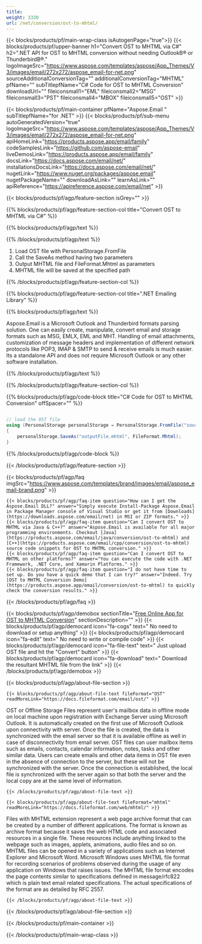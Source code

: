 ```yaml
---
title:  
weight: 3330
url: /net/conversion/ost-to-mhtml/ 
---
```


{{< blocks/products/pf/main-wrap-class isAutogenPage="true">}}
{{< blocks/products/pf/upper-banner h1="Convert OST to MHTML via C#" h2=".NET API for OST to MHTML conversion without needing OutlookВ® or ThunderbirdВ®." logoImageSrc="https://www.aspose.com/templates/aspose/App_Themes/V3/images/email/272x272/aspose_email-for-net.png" sourceAdditionalConversionTag="" additionalConversionTag="MHTML" pfName="" subTitlepfName="C# Code for OST to MHTML Conversion" downloadUrl="" fileiconsmall1="EML" fileiconsmall2="MSG" fileiconsmall3="PST" fileiconsmall4="MBOX" fileiconsmall5="OST" >}}

{{< blocks/products/pf/main-container pfName="Aspose.Email " subTitlepfName="for .NET" >}}
{{< blocks/products/pf/sub-menu autoGeneratedVersion="true" logoImageSrc="https://www.aspose.com/templates/aspose/App_Themes/V3/images/email/272x272/aspose_email-for-net.png" apiHomeLink="https://products.aspose.app/email/family" codeSamplesLink="https://github.com/aspose-email" liveDemosLink="https://products.aspose.app/email/family" docsLink="https://docs.aspose.com/email/net/" installationsDocsLink="https://docs.aspose.com/email/net/" nugetLink="https://www.nuget.org/packages/aspose.email" nugetPackageName="" downloadAsLink="" learnAsLink="" apiReference="https://apireference.aspose.com/email/net" >}}

{{< blocks/products/pf/agp/feature-section isGrey="" >}}

{{% blocks/products/pf/agp/feature-section-col title="Convert OST to MHTML via C#" %}}

{{% blocks/products/pf/agp/text %}}

{{% /blocks/products/pf/agp/text %}}

1.  Load OST file with PersonalStorage.FromFile
1.  Call the SaveAs method having two parameters
1.  Output MHTML file and FileFormat.Mhtml as parameters
1.  MHTML file will be saved at the specified path

{{% /blocks/products/pf/agp/feature-section-col %}}

{{% blocks/products/pf/agp/feature-section-col title=".NET Emailing Library" %}}

{{% blocks/products/pf/agp/text %}}

 Aspose.Email is a Microsoft Outlook and Thunderbird formats parsing solution. One can easily create, manipulate, convert email and storage formats such as MSG, EMLX, EML and MHT. Handling of email attachments, customization of message headers and implementation of different network protocols like POP3, IMAP & SMTP to send & receive emails is much easier. Its a standalone API and does not require Microsoft Outlook or any other software installation.

{{% /blocks/products/pf/agp/text %}}

{{% /blocks/products/pf/agp/feature-section-col %}}

{{% blocks/products/pf/agp/code-block title="C# Code for OST to MHTML Conversion" offSpacer="" %}}

```cs

// load the OST file
using (PersonalStorage personalStorage = PersonalStorage.FromFile("sourceFile.ost"))
{
    personalStorage.SaveAs("outputFile.mhtml", FileFormat.Mhtml);
}

```

{{% /blocks/products/pf/agp/code-block %}}

{{< /blocks/products/pf/agp/feature-section >}}

{{< blocks/products/pf/agp/faq imgSrc="https://www.aspose.com/templates/brand/images/email/aspose_email-brand.png" >}}

    {{< blocks/products/pf/agp/faq-item question="How can I get the Aspose.Email DLL?" answer="Simply execute Install-Package Aspose.Email in Package Manager console of Visual Studio or get it from [Downloads](https://downloads.aspose.com/email/net) in MSI or ZIP formats." >}}
    {{< blocks/products/pf/agp/faq-item question="Can I convert OST to MHTML via Java & C++?" answer="Aspose.Email is available for all major programming environments. Checkout [Java](https://products.aspose.com/email/java/conversion/ost-to-mhtml) and [C++](https://products.aspose.com/email/cpp/conversion/ost-to-mhtml) source code snippets for OST to MHTML conversion." >}}
    {{< blocks/products/pf/agp/faq-item question="Can I convert OST to MHTML on other platforms?" answer="You can execute the code with .NET Framework, .NET Core, and Xamarin Platforms." >}}
    {{< blocks/products/pf/agp/faq-item question="I do not have time to set up. Do you have a quick demo that I can try?" answer="Indeed. Try [OST to MHTML Conversion Demo](https://products.aspose.app/email/conversion/ost-to-mhtml) to quickly check the conversion results." >}}
 
{{< /blocks/products/pf/agp/faq >}}

<!-- aboutfile Starts -->

{{< blocks/products/pf/agp/demobox sectionTitle="[Free Online App for OST to MHTML Conversion](https://products.aspose.app/email/conversion/ost-to-mhtml)" sectionDescription="" >}}
        {{< blocks/products/pf/agp/democard icon="fa-cogs" text=" No need to download or setup anything" >}}
        {{< blocks/products/pf/agp/democard icon="fa-edit" text=" No need to write or compile code" >}}
        {{< blocks/products/pf/agp/democard icon="fa-file-text" text=" Just upload OST file and hit the \"Convert\" button" >}}
        {{< blocks/products/pf/agp/democard icon="fa-download" text=" Download the resultant MHTML file from the link" >}}
{{< /blocks/products/pf/agp/demobox >}}

{{< blocks/products/pf/agp/about-file-section >}}

    {{< blocks/products/pf/agp/about-file-text fileFormat="OST" readMoreLink="https://docs.fileformat.com/email/ost/" >}}
OST or Offline Storage Files represent user's mailbox data in offline mode on local machine upon registration with Exchange Server using Microsoft Outlook. It is automatically created on the first use of Microsoft Outlook upon connectivity with server. Once the file is created, the data is synchronized with the email server so that it is available offline as well in case of disconnectivity from email server. OST files can user mailbox items such as emails, contacts, calendar information, notes, tasks and other similar data. Users can create emails and other data items in OST file even in the absence of connection to the server, but these will not be synchronized with the server. Once the connection is established, the local file is synchronized with the server again so that both the server and the local copy are at the same level of information.

    {{< /blocks/products/pf/agp/about-file-text >}}

    {{< blocks/products/pf/agp/about-file-text fileFormat="mhtml" readMoreLink="https://docs.fileformat.com/web/mhtml/" >}}
Files with MHTML extension represent a web page archive format that can be created by a number of different applications. The format is known as archive format because it saves the web HTML code and associated resources in a single file. These resources include anything linked to the webpage such as images, applets, animations, audio files and so on. MHTML files can be opened in a variety of applications such as Internet Explorer and Microsoft Word. Microsoft Windows uses MHTML file format for recording scenarios of problems observed during the usage of any application on Windows that raises issues. The MHTML file format encodes the page contents similar to specifications defined in message/rfc822 which is plain text email related specifications. The actual specifications of the format are as detailed by RFC 2557.

    {{< /blocks/products/pf/agp/about-file-text >}}

{{< /blocks/products/pf/agp/about-file-section >}}

<!-- aboutfile Ends -->

{{< /blocks/products/pf/main-container >}}
    
{{< /blocks/products/pf/main-wrap-class >}}